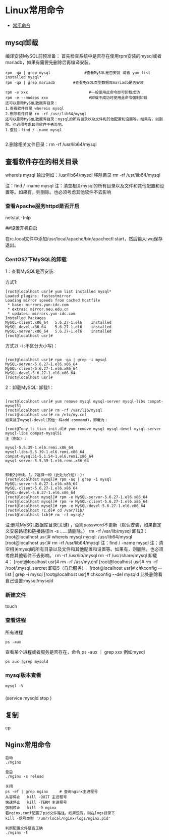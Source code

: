 # Linux常用命令
* [常用命令]()

## mysql卸载

编译安装MySQL前预准备：
首先检查系统中是否存在使用rpm安装的mysql或者mariadb，如果有需要先删除后再编译安装。


```
rpm -qa | grep mysql               #查看MySQL是否安装 或者 yum list installed mysql*
rpm -qa | grep mariadb        #查看MySQL类型数据库mariadb是否安装

rpm -e xxx                           #一般使用此命令即可卸载成功    
rpm -e --nodeps xxx                  #卸载不成功时使用此命令强制卸载
还可以删除MySQL数据库目录：
1.查看软件目录 whereis mysql
2.删除软件目录 rm -rf /usr/lib64/mysql
还可以删除MySQL数据库目录：mysql的所有目录以及文件和其他配置和设置等。如果有，则删除。也必须考虑其他软件不去影响。
1.查找：find / -name mysql


```





2.删除相关文件目录：rm -rf /usr/lib64/mysql


## 查看软件存在的相关目录

whereis mysql
输出例如：/usr/lib64/mysql
移除目录
rm -rf /usr/lib64/mysql

注：find / -name mysql
注：清空相关mysql的所有目录以及文件和其他配置和设置等。如果有，则删除。也必须考虑其他软件不去影响

### 查看Apache服务httpd是否开启
netstat -tnlp

##设置开机自启

在rc.local文件中添加/usr/local/apache/bin/apachectl start，然后输入:wq保存退出。
### CentOS7下MySQL的卸载
1：查看MySQL是否安装:

 方式1:



``` linux
[root@localhost usr]# yum list installed mysql*
Loaded plugins: fastestmirror
Loading mirror speeds from cached hostfile
 * base: mirrors.yun-idc.com
 * extras: mirror.neu.edu.cn
 * updates: mirrors.yun-idc.com
Installed Packages
MySQL-client.x86_64   5.6.27-1.el6    installed
MySQL-devel.x86_64    5.6.27-1.el6    installed
MySQL-server.x86_64   5.6.27-1.el6    installed
[root@localhost usr]#

```
方式2( -i  :不区分大小写)：

``` linux

[root@localhost usr]# rpm -qa | grep -i mysql
MySQL-server-5.6.27-1.el6.x86_64
MySQL-client-5.6.27-1.el6.x86_64
MySQL-devel-5.6.27-1.el6.x86_64
[root@localhost usr]# 
```
2：卸载MySQL:
卸载1：
``` linux

[root@localhost usr]# yum remove mysql mysql-server mysql-libs compat-mysql51
[root@localhost usr]# rm -rf /var/lib/mysql
[root@localhost usr]# rm /etc/my.cnf
如果装了mysql-devel(其他一样add command)，卸载为：

[root@Tony_ts_tian init.d]# yum remove mysql mysql-devel mysql-server mysql-libs compat-mysql51
注（例如）:

mysql-5.5.39-1.el6.remi.x86_64
mysql-libs-5.5.39-1.el6.remi.x86_64
compat-mysql51-5.1.54-1.el6.remi.x86_64
mysql-server-5.5.39-1.el6.remi.x86_64

```
``` linux

卸载2{继续，1，2选择一种（此处为介绍）：}:
[root@localhost mysql]# rpm -aq | grep -i mysql
MySQL-server-5.6.27-1.el6.x86_64
MySQL-client-5.6.27-1.el6.x86_64
MySQL-devel-5.6.27-1.el6.x86_64
[root@localhost mysql]# rpm -e MySQL-server-5.6.27-1.el6.x86_64
[root@localhost mysql]# rpm -e MySQL-client-5.6.27-1.el6.x86_64
[root@localhost mysql]# rpm -e MySQL-devel-5.6.27-1.el6.x86_64
[root@localhost rc.d]# cd /var/lib/
[root@localhost lib]# rm -rf mysql/
```

注:删除MySQL数据库目录(关键) ，否则password不更新（默认安装，如果自定义安装路径和链接路径ln -s ……请删除。）
  rm -rf /var/lib/mysql
卸载3：
[root@localhost usr]# whereis mysql
mysql: /usr/lib64/mysql
[root@localhost usr]# rm -rf /usr/lib64/mysql
注：find / -name mysql
注：清空相关mysql的所有目录以及文件和其他配置和设置等。如果有，则删除。也必须考虑其他软件不去影响。
rm -rf /usr/lib/mysql
rm -rf /usr/share/mysql
卸载4：
[root@localhost usr]# rm –rf /usr/my.cnf
[root@localhost usr]# rm -rf /root/.mysql_sercret 
卸载5（自启服务）：
[root@localhost usr]# chkconfig --list | grep -i mysql
[root@localhost usr]# chkconfig --del mysqld
此处删除看自己设置:mysql/mysqld 

### 新建文件
touch 

### 查看进程
所有进程
```linux
ps -aux 
```

查看某个进程或者服务是否存在，命令 ps -aux  ｜ grep xxx 例如mysql

```linux
ps aux |grep mysqld
```

### mysql版本查看

```linux
mysql -V
```
###
(service mysqld stop )

## 复制

cp
## Nginx常用命令

```linux
启动  
./nginx  
  
重启  
./nginx -s reload  
  
关闭  
ps -ef | grep nginx     # 查询nginx主进程号  
从容停止   kill -QUIT 主进程号  
快速停止   kill -TERM 主进程号  
强制停止   kill -9 nginx  
若nginx.conf配置了pid文件路径，如果没有，则在logs目录下  
kill -信号类型 '/usr/local/nginx/logs/nginx.pid'  
  
判断配置文件是否正确  
./nginx -t  

```

